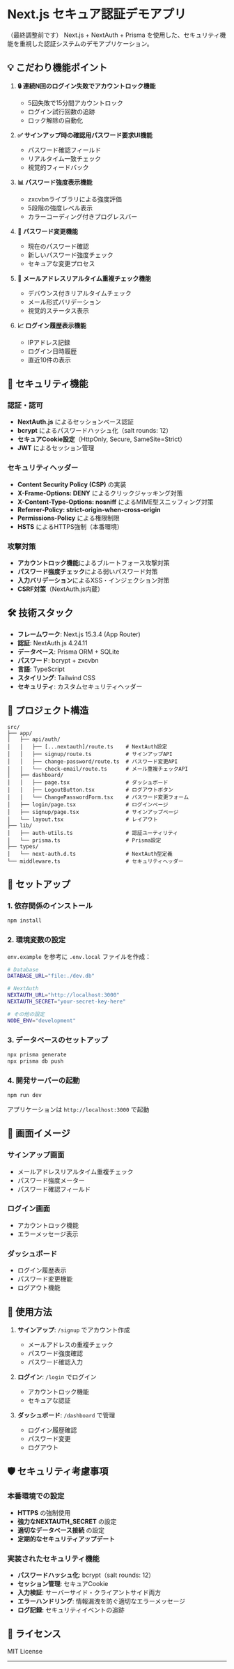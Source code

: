 # Next.js セキュア認証デモアプリ
（最終調整前です）
Next.js + NextAuth + Prisma を使用した、セキュリティ機能を重視した認証システムのデモアプリケーション。

## 💡 こだわり機能ポイント

1. **🔒 連続N回のログイン失敗でアカウントロック機能**
   - 5回失敗で15分間アカウントロック
   - ログイン試行回数の追跡
   - ロック解除の自動化

2. **✅ サインアップ時の確認用パスワード要求UI機能**
   - パスワード確認フィールド
   - リアルタイム一致チェック
   - 視覚的フィードバック

3. **📊 パスワード強度表示機能**
   - zxcvbnライブラリによる強度評価
   - 5段階の強度レベル表示
   - カラーコーディング付きプログレスバー

4. **🔄 パスワード変更機能**
   - 現在のパスワード確認
   - 新しいパスワード強度チェック
   - セキュアな変更プロセス

5. **📧 メールアドレスリアルタイム重複チェック機能**
   - デバウンス付きリアルタイムチェック
   - メール形式バリデーション
   - 視覚的ステータス表示

6. **📈 ログイン履歴表示機能**
   - IPアドレス記録
   - ログイン日時履歴
   - 直近10件の表示

## 🔐 セキュリティ機能

### 認証・認可
- **NextAuth.js** によるセッションベース認証
- **bcrypt** によるパスワードハッシュ化（salt rounds: 12）
- **セキュアCookie設定**（HttpOnly, Secure, SameSite=Strict）
- **JWT** によるセッション管理

### セキュリティヘッダー
- **Content Security Policy (CSP)** の実装
- **X-Frame-Options: DENY** によるクリックジャッキング対策
- **X-Content-Type-Options: nosniff** によるMIME型スニッフィング対策
- **Referrer-Policy: strict-origin-when-cross-origin**
- **Permissions-Policy** による権限制限
- **HSTS** によるHTTPS強制（本番環境）

### 攻撃対策
- **アカウントロック機能**によるブルートフォース攻撃対策
- **パスワード強度チェック**による弱いパスワード対策
- **入力バリデーション**によるXSS・インジェクション対策
- **CSRF対策**（NextAuth.js内蔵）

## 🛠️ 技術スタック

- **フレームワーク**: Next.js 15.3.4 (App Router)
- **認証**: NextAuth.js 4.24.11
- **データベース**: Prisma ORM + SQLite
- **パスワード**: bcrypt + zxcvbn
- **言語**: TypeScript
- **スタイリング**: Tailwind CSS
- **セキュリティ**: カスタムセキュリティヘッダー

## 📁 プロジェクト構造

```
src/
├── app/
│   ├── api/auth/
│   │   ├── [...nextauth]/route.ts    # NextAuth設定
│   │   ├── signup/route.ts           # サインアップAPI
│   │   ├── change-password/route.ts  # パスワード変更API
│   │   └── check-email/route.ts      # メール重複チェックAPI
│   ├── dashboard/
│   │   ├── page.tsx                  # ダッシュボード
│   │   ├── LogoutButton.tsx          # ログアウトボタン
│   │   └── ChangePasswordForm.tsx    # パスワード変更フォーム
│   ├── login/page.tsx                # ログインページ
│   ├── signup/page.tsx               # サインアップページ
│   └── layout.tsx                    # レイアウト
├── lib/
│   ├── auth-utils.ts                 # 認証ユーティリティ
│   └── prisma.ts                     # Prisma設定
├── types/
│   └── next-auth.d.ts                # NextAuth型定義
└── middleware.ts                     # セキュリティヘッダー
```

## 🚀 セットアップ

### 1. 依存関係のインストール

```bash
npm install
```

### 2. 環境変数の設定

`env.example` を参考に `.env.local` ファイルを作成：

```bash
# Database
DATABASE_URL="file:./dev.db"

# NextAuth
NEXTAUTH_URL="http://localhost:3000"
NEXTAUTH_SECRET="your-secret-key-here"

# その他の設定
NODE_ENV="development"
```

### 3. データベースのセットアップ

```bash
npx prisma generate
npx prisma db push
```

### 4. 開発サーバーの起動

```bash
npm run dev
```

アプリケーションは `http://localhost:3000` で起動

## 📸 画面イメージ

### サインアップ画面
- メールアドレスリアルタイム重複チェック
- パスワード強度メーター
- パスワード確認フィールド

### ログイン画面
- アカウントロック機能
- エラーメッセージ表示

### ダッシュボード
- ログイン履歴表示
- パスワード変更機能
- ログアウト機能

## 🔧 使用方法

1. **サインアップ**: `/signup` でアカウント作成
   - メールアドレスの重複チェック
   - パスワード強度確認
   - パスワード確認入力

2. **ログイン**: `/login` でログイン
   - アカウントロック機能
   - セキュアな認証

3. **ダッシュボード**: `/dashboard` で管理
   - ログイン履歴確認
   - パスワード変更
   - ログアウト

## 🛡️ セキュリティ考慮事項

### 本番環境での設定
- **HTTPS** の強制使用
- **強力なNEXTAUTH_SECRET** の設定
- **適切なデータベース接続** の設定
- **定期的なセキュリティアップデート**

### 実装されたセキュリティ機能
- **パスワードハッシュ化**: bcrypt（salt rounds: 12）
- **セッション管理**: セキュアCookie
- **入力検証**: サーバーサイド・クライアントサイド両方
- **エラーハンドリング**: 情報漏洩を防ぐ適切なエラーメッセージ
- **ログ記録**: セキュリティイベントの追跡

## 📝 ライセンス

MIT License

---

